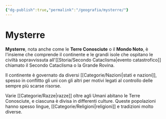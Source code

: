 ```yaml
---
{"dg-publish":true,"permalink":"/geografia/mysterre/"}
---
```


# Mysterre

**Mysterre**, nota anche come le **Terre Conosciute** o il **Mondo Noto**, è l'insieme che comprende il continente e le grandi isole che ospitano le civiltà sopravvissuta all'[[Storia/Secondo Cataclisma\|evento catastrofico]] chiamato il Secondo Cataclisma o la Grande Rovina. 

Il continente è governato da diversi [[Categorie/Nazioni\|stati e nazioni]], spesso in conflitto gli uni con gli altri per motivi legati al controllo delle sempre più scarse risorse. 

Varie [[Categorie/Razze\|razze]] oltre agli Umani abitano le Terre Conosciute, e ciascuna è divisa in differenti culture. Queste popolazioni hanno spesso lingue, [[Categorie/Religioni\|religioni]] e tradizioni molto diverse. 